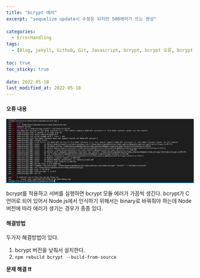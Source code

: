 ```yaml
---
title: "bcrypt 에러"
excerpt: "sequelize update시 수정은 되지만 500에러가 뜨는 현상"

categories:
  - ErrorHandling
tags:
  - [Blog, jekyll, Github, Git, Javascript, bcrypt, bcrypt 오류, bcrypt 모듈 에러, ErrorHandling]

toc: true
toc_sticky: true
 
date: 2022-05-18
last_modified_at: 2022-05-18
---
```


#### 오류 내용

![제목](/assets/images/bcrypt.png)

bcrypt를 적용하고 서버를 실행하면 bcrypt 모듈 에러가 가끔씩 생긴다. bcrypt가 C 언어로 되어 있어서 Node.js에서 인식하기 위해서는 binary로 바꿔줘야 하는데 Node 버전에 따라 에러가 생기는 경우가 종종 있다.

#### 해결방법
두가지 해결방법이 있다.
1. bcrypt 버전을 낮춰서 설치한다.
2. `npm rebuild bcrypt --build-from-source`

**문제 해결 :exclamation::exclamation:**